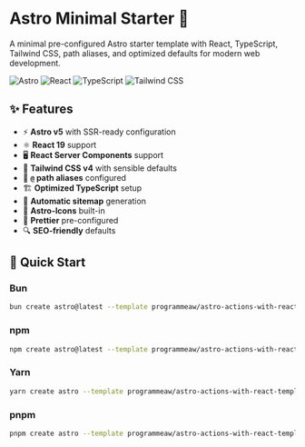 # Astro Minimal Starter 🚀

A minimal pre-configured Astro starter template with React, TypeScript, Tailwind CSS, path aliases, and optimized defaults for modern web development.

![Astro](https://img.shields.io/badge/Astro-FF5D01?style=for-the-badge&logo=astro&logoColor=white)
![React](https://img.shields.io/badge/React-61DAFB?style=for-the-badge&logo=react&logoColor=white)
![TypeScript](https://img.shields.io/badge/TypeScript-3178C6?style=for-the-badge&logo=typescript&logoColor=white)
![Tailwind CSS](https://img.shields.io/badge/Tailwind_CSS-06B6D4?style=for-the-badge&logo=tailwind-css&logoColor=white)

## ✨ Features

- ⚡ **Astro v5** with SSR-ready configuration
- ⚛️ **React 19** support
- 🖥 **React Server Components** support
- 🎨 **Tailwind CSS v4** with sensible defaults
- 📁 **`@` path aliases** configured
- 🏗 **Optimized TypeScript** setup
- 📜 **Automatic sitemap** generation
- 🌟 **Astro-Icons** built-in
- 🧹 **Prettier** pre-configured
- 🔍 **SEO-friendly** defaults

## 🚀 Quick Start

### Bun
```bash
bun create astro@latest --template programmeaw/astro-actions-with-react-template
```

### npm
```bash
npm create astro@latest --template programmeaw/astro-actions-with-react-template
```

### Yarn
```bash
yarn create astro --template programmeaw/astro-actions-with-react-template
```

### pnpm
```bash
pnpm create astro --template programmeaw/astro-actions-with-react-template
```